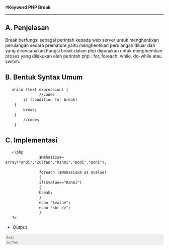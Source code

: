 #**Keyword PHP Break**
***

## **A. Penjelasan**

Break berfungsi sebagai perintah kepada web server untuk menghentikan  perulangan secara premature,yaitu menghentikan perulangan diluar dari yang direncanakan.Fungsi break dalam php digunakan untuk menghentikan proses yang dilakukan oleh perintah php  : for, foreach, while, do-while atau switch.

## **B. Bentuk Syntax Umum**

       while (text expression) {
	               //codes
			if (condition for break)
		{
			break;
		}
			//codes
		}

## **C. Implementasi**

       <?php
                   $Mahasiswa= array("Andi","Zulfan","Rahmi","Dodi","Doni");

                   foreach ($Mahasiswa as $value)
                   {
                   if($value=="Rahmi")
                   {
                   break;
                   }    
                   echo "$value";
                   echo "<br />";
                   }
       ?>

* Output

![Screenshot](img/break.png) 
	
